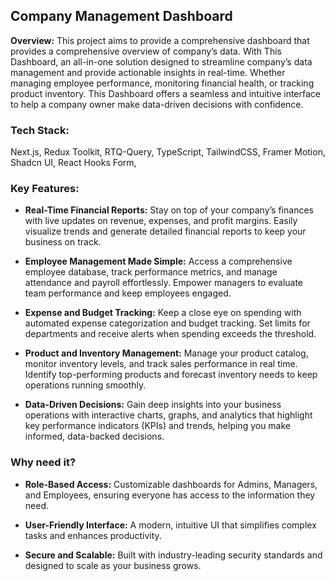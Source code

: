 ## Company Management Dashboard

**Overview:** This project aims to provide a comprehensive dashboard that provides a comprehensive overview of company’s data. With This Dashboard, an all-in-one solution designed to streamline company’s data management and provide actionable insights in real-time. Whether managing employee performance, monitoring financial health, or tracking product inventory. This Dashboard offers a seamless and intuitive interface to help a company owner make data-driven decisions with confidence.

### Tech Stack:

Next.js, Redux Toolkit, RTQ-Query, TypeScript, TailwindCSS, Framer Motion, Shadcn UI, React Hooks Form,

### Key Features:

- **Real-Time Financial Reports:** Stay on top of your company’s finances with live updates on revenue, expenses, and profit margins. Easily visualize trends and generate detailed financial reports to keep your business on track.

- **Employee Management Made Simple:** Access a comprehensive employee database, track performance metrics, and manage attendance and payroll effortlessly. Empower managers to evaluate team performance and keep employees engaged.

- **Expense and Budget Tracking:** Keep a close eye on spending with automated expense categorization and budget tracking. Set limits for departments and receive alerts when spending exceeds the threshold.

- **Product and Inventory Management:** Manage your product catalog, monitor inventory levels, and track sales performance in real time. Identify top-performing products and forecast inventory needs to keep operations running smoothly.

- **Data-Driven Decisions:** Gain deep insights into your business operations with interactive charts, graphs, and analytics that highlight key performance indicators (KPIs) and trends, helping you make informed, data-backed decisions.

### Why need it?

- **Role-Based Access:** Customizable dashboards for Admins, Managers, and Employees, ensuring everyone has access to the information they need.

- **User-Friendly Interface:** A modern, intuitive UI that simplifies complex tasks and enhances productivity.

- **Secure and Scalable:** Built with industry-leading security standards and designed to scale as your business grows.
